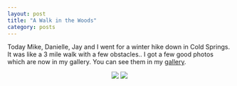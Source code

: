 ```yaml
---
layout: post
title: "A Walk in the Woods"
category: posts
---
```

<p>Today Mike, Danielle, Jay and I went for a winter hike down in Cold Springs. It was like a 3 mile walk with a few obstacles.. I got a few good photos which are now in my gallery. You can see them in my <a href="http://web.archive.org/web/20060427163653/http://unsure.org/gallery/view_album.php?set_albumName=album01&page=1" title="Gallery"> gallery</a>.<br /></p>

<p><center><img src="http://web.archive.org/web/20060427163653im_/http://unsure.org/albums/album01/CIMG0654.thumb.jpg">
<img src="http://web.archive.org/web/20060427163653im_/http://unsure.org/albums/album01/CIMG0653.thumb.jpg"></center></p>
